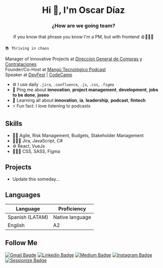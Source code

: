 <h1 align="center">Hi 🚀, I'm Oscar Díaz </h1>
<h3 align="center">¿How are we going team?</h3>
<p align="center">If you know that phrase you know I'm a PM, but with frontend 🩸👨🏾‍💻</p>

`📚 Thriving in chaos`

Manager of Innovative Projects at [Direccion General de Compras y Contrataciones](https://www.dgcp.gob.do/)<br>
Founder/Co-Host at [Mangú Tecnológico Podcast](http://mangutecnologico.com)<br>
Speaker at [DevFest](https://devfest.gdgsantodomingo.org) | [CodeCamp](https://codecampsdq.com)

- ⚙️ I use daily `.jira`, `.confluence`, `.js`, `.css`, `.figma`
- 💬 Ping me about **innovation**, **project management**, **development**, **jobs to be done**, **joseo**
- 🌱 Learning all about **innovation**, **ia**, **leadership**, **podcast**, **fintech**
- ⚡️ Fun fact: I love listening to podcasts

## Skills
- 🥷🏾 Agile, Risk Management, Budgets, Stakeholder Management
- 👨🏾‍💻 Jira, JavaScript, C#
- ⚙️ React, VueJs
- 🧑🏾‍🎨 CSS, SASS, Figma

## Projects
- Update this someday...

## Languages
| Language | Proficiency |
| ------------- | ------------------------------------------------------------------------- |
| Spanish (LATAM) | Native language |
| English | A2 |

## Follow Me
[![Gmail Bagde](https://img.shields.io/badge/-oscardiazaed@gmail.com-c14438?style=flat-square&logo=Gmail&logoColor=white&link=mailto:oscardiazaed@gmail.com)](mailto:oscardiazaed@gmail.com)
[![Linkedin Badge](https://img.shields.io/badge/-odiaz-blue?style=flat-square&logo=Linkedin&logoColor=white&link=https://www.linkedin.com/in/odiaz/)](https://www.linkedin.com/in/odiazr/)
[![Medium Badge](https://img.shields.io/badge/odiazr-12100E?style=flat-square&logo=medium&logoColor=white&link=https://odiazr.medium.com)](https://odiazr.medium.com)
[![Instagram Badge](https://img.shields.io/badge/odiazr-%23E4405F.svg?style=flat-square&logo=Instagram&logoColor=white&link=https://www.instagram.com/odiazr_/)](https://www.instagram.com/odiazr_/)
[![Sessionize Badge](https://img.shields.io/badge/odiaz_r-%17B394.svg?style=flat-square&logo=Sessionize&logoColor=white&link=https://sessionize.com/odiaz_r)](https://sessionize.com/odiaz_r)
